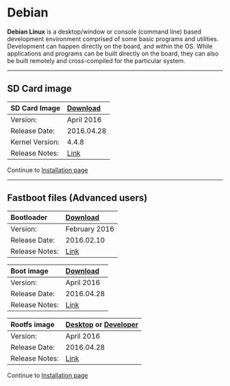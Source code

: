 # Debian

**Debian Linux** is a desktop/window or console (command line) based development environment comprised of some basic programs and utilities. Development can happen directly on the board, and within the OS. While applications and programs can be built directly on the board, they can also be built remotely and cross-compiled for the particular system.

***

## SD Card image

|   SD Card Image    |    [Download](http://builds.96boards.org/releases/dragonboard410c/linaro/debian/latest/dragonboard410c_sdcard_install_debian-*.zip)    |
|:------------------|:-----------------------|
|Version:           |April 2016           |
|Release Date:      |2016.04.28              | 
|Kernel Version:    |4.4.8                   |
|Release Notes:     |[Link](http://builds.96boards.org/releases/dragonboard410c/linaro/debian/latest/)       |

Continue to [Installation page](../Installation/README.md)

***

## Fastboot files (Advanced users)

|   Bootloader    |    [Download](http://builds.96boards.org/releases/dragonboard410c/linaro/rescue/latest/dragonboard410c_bootloader_emmc_linux-*.zip)    |
|:------------------|:-----------------------|
|Version:           |February 2016           |
|Release Date:      |2016.02.10              | 
|Release Notes:     |[Link](http://builds.96boards.org/releases/dragonboard410c/linaro/rescue/latest/)      |

|   Boot image    |    [Download](http://builds.96boards.org/releases/dragonboard410c/linaro/debian/latest/boot-linaro-jessie-qcom-snapdragon-arm64-*.img.gz)    |
|:------------------|:-----------------------|
|Version:           |April 2016           |
|Release Date:      |2016.04.28              | 
|Release Notes:     |[Link](http://builds.96boards.org/releases/dragonboard410c/linaro/debian/latest/)      |

|   Rootfs image    |    [Desktop](http://builds.96boards.org/releases/dragonboard410c/linaro/debian/latest/linaro-jessie-alip-qcom-snapdragon-arm64-*.img.gz) or [Developer](http://builds.96boards.org/releases/dragonboard410c/linaro/debian/latest/linaro-jessie-developer-qcom-snapdragon-arm64-*.img.gz)   |
|:------------------|:----------------------------------|
|Version:           |April 2016                      |
|Release Date:      |2016.04.28                         | 
|Release Notes:     |[Link](http://builds.96boards.org/releases/dragonboard410c/linaro/debian/latest/)      |

Continue to [Installation page](../Installation/README.md)
